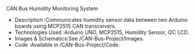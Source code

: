 CAN Bus Humidity Monitoring System

- Description :Communicates humidity sensor data between two Arduino boards using MCP2515 CAN transceivers.
- Technologies Used :Arduino UNO, MCP2515, Humidity Sensor, I2C LCD.
- Images & Schematics:See /CAN-Bus-Project/Images.
- Code :Available in /CAN-Bus-Project/Code.
